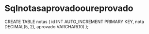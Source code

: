 # Sqlnotasaprovadooureprovado

CREATE TABLE notas (
    id INT AUTO_INCREMENT PRIMARY KEY,
    nota DECIMAL(5, 2),
    aprovado VARCHAR(10)
);


